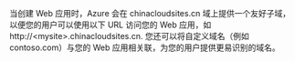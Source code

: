 ﻿当创建 Web 应用时，Azure 会在 chinacloudsites.cn 域上提供一个友好子域，以便您的用户可以使用以下 URL 访问您的 Web 应用，如 http://&lt;mysite&gt;.chinacloudsites.cn. 您还可以将自定义域名（例如 contoso.com）与您的 Web 应用相关联，为您的用户提供更易识别的域名。<!--HONumber=41-->
